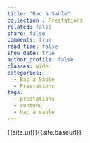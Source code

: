 ```yaml
---
title: "Bac à Sable"
collection : Prestations
related: false
share: false
comments: true
read_time: false
show_date: true
author_profile: false
classes: wide
categories:
  - Bac à Sable
  - Prestations
tags:
  - prestations
  - contenu
  - bac à sable
---
```


{{site.url}}{{site.baseurl}}
